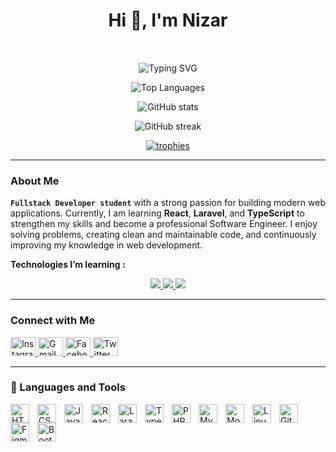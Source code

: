 <h1 align="center">Hi 👋, I'm Nizar</h1>
<br/>

<p align="center" style="margin-top: 15px;">
  <img src="https://readme-typing-svg.demolab.com?font=Exo+2&size=30&pause=1000&color=59baea&background=FFFFFF00&center=true&vCenter=true&width=435&lines=Full+Stack+Developer;Software+Engineer" alt="Typing SVG" />
</p>

<p align="center">
  <img src="https://github-readme-stats.vercel.app/api/top-langs?username=nzrrs&show_icons=true&locale=en&layout=compact&theme=github_dark" alt="Top Languages" />
</p>

<p align="center">
  <img src="https://github-readme-stats.vercel.app/api?username=nzrrs&show_icons=true&locale=en&theme=github_dark" alt="GitHub stats" />
</p>

<p align="center">
  <img src="https://github-readme-streak-stats.herokuapp.com/?user=nzrrs&theme=github-dark-blue" alt="GitHub streak" />
</p>

<p align="center">
  <a href="https://github.com/ryo-ma/github-profile-trophy" target="_blank">
    <img src="https://github-profile-trophy.vercel.app/?username=nzrrs&theme=gruvbox&margin-w=10&margin-h=10" alt="trophies"/>
  </a>
</p>

---

### About Me

**`Fullstack Developer student`** with a strong passion for building modern web applications. Currently, I am learning **React**, **Laravel**, and **TypeScript** to strengthen my skills and become a professional Software Engineer. I enjoy solving problems, creating clean and maintainable code, and continuously improving my knowledge in web development.

**Technologies I’m learning :**  
<p align="center">
  <a href="https://reactjs.org/" target="_blank">
    <img src="https://img.shields.io/badge/React-61DAFB?style=flat-square&logo=react&logoColor=black" />
  </a>
  <a href="https://laravel.com/" target="_blank">
    <img src="https://img.shields.io/badge/Laravel-FF2D20?style=flat-square&logo=laravel&logoColor=white" />
  </a>
  <a href="https://www.typescriptlang.org/" target="_blank">
    <img src="https://img.shields.io/badge/TypeScript-3178C6?style=flat-square&logo=typescript&logoColor=white" />
  </a>
</p>

---

### Connect with Me

<p align="left">
  <!-- Instagram -->
  <a href="https://instagram.com/p66px_" target="_blank">
    <img src="https://raw.githubusercontent.com/rahuldkjain/github-profile-readme-generator/master/src/images/icons/Social/instagram.svg" alt="Instagram" height="30" width="40" />
  </a>

  <!-- Gmail -->
  <a href="mailto:god.nizaryt10@gmail.com" target="_blank">
    <img src="https://upload.wikimedia.org/wikipedia/commons/7/7e/Gmail_icon_%282020%29.svg" alt="Gmail" height="30" width="40" />
  </a>

  <!-- Facebook -->
  <a href="https://www.facebook.com/X7KIRA999.FF/" target="_blank">
    <img src="https://raw.githubusercontent.com/rahuldkjain/github-profile-readme-generator/master/src/images/icons/Social/facebook.svg" alt="Facebook" height="30" width="40" />
  </a>

  <!-- Twitter -->
  <a href="https://x.com/VNNX_76" target="_blank">
    <img src="https://raw.githubusercontent.com/rahuldkjain/github-profile-readme-generator/master/src/images/icons/Social/twitter.svg" alt="Twitter" height="30" width="40" />
  </a>
</p>

---

### 🧰 Languages and Tools

<img align="left" alt="HTML" width="30px" style="padding-right:10px;" src="https://cdn.jsdelivr.net/gh/devicons/devicon/icons/html5/html5-plain.svg"/>
<img align="left" alt="CSS" width="30px" style="padding-right:10px;" src="https://cdn.jsdelivr.net/gh/devicons/devicon/icons/css3/css3-plain.svg"/>
<img align="left" alt="JavaScript" width="30px" style="padding-right:10px;" src="https://cdn.jsdelivr.net/gh/devicons/devicon/icons/javascript/javascript-plain.svg"/>
<img align="left" alt="React" width="30px" style="padding-right:10px;" src="https://cdn.jsdelivr.net/gh/devicons/devicon/icons/react/react-original.svg"/>
<img align="left" alt="Laravel" width="30px" style="padding-right:10px;" src="https://cdn.jsdelivr.net/gh/devicons/devicon/icons/laravel/laravel-plain-wordmark.svg"/>
<img align="left" alt="TypeScript" width="30px" style="padding-right:10px;" src="https://cdn.jsdelivr.net/gh/devicons/devicon/icons/typescript/typescript-plain.svg"/>
<img align="left" alt="PHP" width="30px" style="padding-right:10px;" src="https://cdn.jsdelivr.net/gh/devicons/devicon/icons/php/php-plain.svg"/>
<img align="left" alt="MySQL" width="30px" style="padding-right:10px;" src="https://cdn.jsdelivr.net/gh/devicons/devicon/icons/mysql/mysql-original-wordmark.svg"/>
<img align="left" alt="MongoDB" width="30px" style="padding-right:10px;" src="https://cdn.jsdelivr.net/gh/devicons/devicon/icons/mongodb/mongodb-plain.svg"/>
<img align="left" alt="Linux" width="30px" style="padding-right:10px;" src="https://cdn.jsdelivr.net/gh/devicons/devicon/icons/linux/linux-original.svg"/>
<img align="left" alt="Git" width="30px" style="padding-right:10px;" src="https://cdn.jsdelivr.net/gh/devicons/devicon/icons/git/git-original.svg"/>
<img align="left" alt="Figma" width="30px" style="padding-right:10px;" src="https://cdn.jsdelivr.net/gh/devicons/devicon/icons/figma/figma-original.svg"/>
<img align="left" alt="Bootstrap" width="30px" style="padding-right:10px;" src="https://cdn.jsdelivr.net/gh/devicons/devicon/icons/bootstrap/bootstrap-plain.svg"/>
<br />

